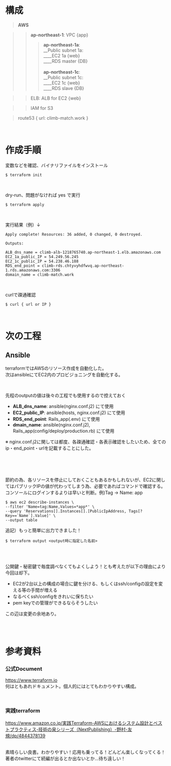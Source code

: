 # 構成
> **AWS**

>> **ap-northeast-1**: VPC {app} <br>
>>> **ap-northeast-1a**: <br>
>>> __Public subnet 1a: <br>
>>> ____EC2 1a {web}<br> 
>>> ____RDS master {DB}<br><br>
>>> **ap-northeast-1c**: <br>
>>> __Public subnet 1c: <br>
>>> ____EC2 1c {web} <br>
>>> ____RDS slave {DB} <br>

>> ELB: ALB for EC2 {web} <br>

>> IAM for S3 

> route53 { url: climb-match.work }

<br>

# 作成手順
変数などを確認、バイナリファイルをインストール
```
$ terraform init
```

<br>

dry-run、問題がなければ yes で実行
```
$ terraform apply
```

<br>

実行結果（例）↓

```
Apply complete! Resources: 36 added, 0 changed, 0 destroyed.

Outputs:

ALB_dns_name = climb-alb-1218765740.ap-northeast-1.elb.amazonaws.com
EC2_1a_public_IP = 54.249.56.245
EC2_1c_public_IP = 54.238.46.188
RDS_end_point = climb-rds.chtyvyhdfwvq.ap-northeast-1.rds.amazonaws.com:3306
domain_name = climb-match.work
```

<br>

curlで疎通確認

```
$ curl { url or IP }
```

<br>




# 次の工程
## Ansible
terraformではAWSのリソース作成を自動化した。  
次はansibleにてEC2内のプロビジョニングを自動化する。

<br>

先程のoutputの値は後々の工程でも使用するので控えておく
* **ALB_dns_name**: ansible(nginx.conf.j2) にて使用
* **EC2_public_IP**: ansible(hosts, nginx.conf.j2) にて使用
* **RDS_end_point**: Rails_app(.env) にて使用
* **dmain_name**: ansible(nginx.conf.j2), Rails_app(config/deploy/production.rb) にて使用

※ nginx.conf.j2に関しては都度、各疎通確認・各表示確認をしたいため、全てのip・end_point・urlを記載することにした。

<br><br><br>

節約の為、各リソースを停止にしておくこともあるかもしれないが、EC2に関してはパブリックIPの値が代わってしまう為、必要であればコマンドで確認する。コンソールにログインするよりは早いと判断。例)Tag → Name: app
```
$ aws ec2 describe-instances \
--filter 'Name=tag:Name,Values=*app*' \
--query 'Reservations[].Instances[].[PublicIpAddress, Tags[?Key==`Name`].Value]' \
--output table
```

追記）もっと簡単に出力できました！
```
$ terraform output <output時に指定した名前>　
```

<br><br>

公開鍵・秘密鍵で毎度調べなくてもよくしよう！とも考えたが以下の理由により今回は却下。
* EC2が2台以上の構成の場合に鍵を分ける、もしくはssh/configの設定を変える等の手間が増える
* なるべくssh/configをきれいに保ちたい
* pem keyでの管理ができるならそうしたい  

この辺は変更の余地あり。

<br><br>

# 参考資料
### 公式Document
https://www.terraform.io  
何はともあれドキュメント。個人的にはとてもわかりやすい構成。

<br>

### 実践terraform  
https://www.amazon.co.jp/実践Terraform-AWSにおけるシステム設計とベストプラクティス-技術の泉シリーズ（NextPublishing）-野村-友規/dp/4844378139

<br>
素晴らしい良書。わかりやすい！応用も乗ってる！どんどん楽しくなってくる！  
著者のtwitterにて続編が出るとか出ないとか…待ち遠しい！


